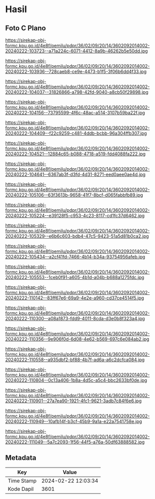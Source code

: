 # Hasil

## Foto C Plano

https://sirekap-obj-formc.kpu.go.id/4e8f/pemilu/pdpr/36/02/09/20/14/3602092014002-20240222-103723--a71a224c-6071-4412-8a9b-46262b5e50dd.jpg

https://sirekap-obj-formc.kpu.go.id/4e8f/pemilu/pdpr/36/02/09/20/14/3602092014002-20240222-103936--728caeb8-ce9e-4473-b1f5-3f06b6dd4f33.jpg

https://sirekap-obj-formc.kpu.go.id/4e8f/pemilu/pdpr/36/02/09/20/14/3602092014002-20240222-104037--31826866-a798-42fd-9040-a8cb50f29898.jpg

https://sirekap-obj-formc.kpu.go.id/4e8f/pemilu/pdpr/36/02/09/20/14/3602092014002-20240222-104156--73795599-4f6c-48ac-a514-3107b59ba22f.jpg

https://sirekap-obj-formc.kpu.go.id/4e8f/pemilu/pdpr/36/02/09/20/14/3602092014002-20240222-104409--f22c9259-c481-4ddb-bcbb-96a304ffb307.jpg

https://sirekap-obj-formc.kpu.go.id/4e8f/pemilu/pdpr/36/02/09/20/14/3602092014002-20240222-104521--12884c65-b088-4718-a519-fdd4088fa222.jpg

https://sirekap-obj-formc.kpu.go.id/4e8f/pemilu/pdpr/36/02/09/20/14/3602092014002-20240222-104641--6367ab3f-d3fd-4d31-8271-eed0aee0ae4d.jpg

https://sirekap-obj-formc.kpu.go.id/4e8f/pemilu/pdpr/36/02/09/20/14/3602092014002-20240222-105106--63f3613b-9658-41f7-8bcf-d065fabbfb89.jpg

https://sirekap-obj-formc.kpu.go.id/4e8f/pemilu/pdpr/36/02/09/20/14/3602092014002-20240222-105224--e39128f5-c953-4c23-8117-cd1fc37d6462.jpg

https://sirekap-obj-formc.kpu.go.id/4e8f/pemilu/pdpr/36/02/09/20/14/3602092014002-20240222-105329--e6b6c603-bdb4-47c5-9423-51a5d81b0ca2.jpg

https://sirekap-obj-formc.kpu.go.id/4e8f/pemilu/pdpr/36/02/09/20/14/3602092014002-20240222-105434--a2cf41fd-7466-4b14-b34a-93754956afeb.jpg

https://sirekap-obj-formc.kpu.go.id/4e8f/pemilu/pdpr/36/02/09/20/14/3602092014002-20240222-105553--1ceb0f91-a605-4b1d-a04b-b688a1275fdc.jpg

https://sirekap-obj-formc.kpu.go.id/4e8f/pemilu/pdpr/36/02/09/20/14/3602092014002-20240222-110142--83ff67e6-69a9-4e2e-a960-cd37ce4514f5.jpg

https://sirekap-obj-formc.kpu.go.id/4e8f/pemilu/pdpr/36/02/09/20/14/3602092014002-20240222-110300--a08a1873-fdd9-4011-8cda-d3e0b8f323a4.jpg

https://sirekap-obj-formc.kpu.go.id/4e8f/pemilu/pdpr/36/02/09/20/14/3602092014002-20240222-110356--9e906f0d-6d08-4e62-b569-697c6e084ab2.jpg

https://sirekap-obj-formc.kpu.go.id/4e8f/pemilu/pdpr/36/02/09/20/14/3602092014002-20240222-110558--a935dbf2-bf88-4b7f-ad6a-a6c2dcfca084.jpg

https://sirekap-obj-formc.kpu.go.id/4e8f/pemilu/pdpr/36/02/09/20/14/3602092014002-20240222-110804--0c13a406-1b8a-4d5c-a5c4-bbc2633bf0de.jpg

https://sirekap-obj-formc.kpu.go.id/4e8f/pemilu/pdpr/36/02/09/20/14/3602092014002-20240222-110901--27a7ea90-1921-4fc1-9621-3adb7c84f6e6.jpg

https://sirekap-obj-formc.kpu.go.id/4e8f/pemilu/pdpr/36/02/09/20/14/3602092014002-20240222-110949--10afb14f-b3cf-45b9-9a1a-e22a7541758e.jpg

https://sirekap-obj-formc.kpu.go.id/4e8f/pemilu/pdpr/36/02/09/20/14/3602092014002-20240222-111049--5a7c2093-1f56-44f5-a76a-50df63888582.jpg


## Metadata

| Key        | Value               |
| ---------- | ------------------- |
| Time Stamp | 2024-02-22 12:03:34 |
| Kode Dapil | 3601                |



